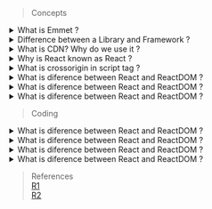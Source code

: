 > Concepts

<details>
 <summary> What is Emmet ? </summary>
</details>

<details>
 <summary>  Difference between a Library and Framework ? </summary>
</details>

<details>
 <summary>What is CDN? Why do we use it ?</summary>
</details>

<details>
 <summary>  Why is React known as React ? </summary>
</details>

<details>
 <summary>  What is crossorigin in script tag ?</summary>
</details>

<details>
 <summary>  What is diference between React and ReactDOM ? </summary>
</details>

<details>
 <summary>  What is diference between React and ReactDOM ? </summary>
</details>

<details>
 <summary>  What is diference between React and ReactDOM ? </summary>
</details>

> Coding

<details>
 <summary>  What is diference between React and ReactDOM ? </summary>
</details>

<details>
 <summary>  What is diference between React and ReactDOM ? </summary>
</details>

<details>
 <summary>  What is diference between React and ReactDOM ? </summary>
</details>

<details>
 <summary>  What is diference between React and ReactDOM ? </summary>
</details>

> References <br>
> [R1](https://beta.reactjs.org/apis/react/createElement) <br>
> [R2](https://www.youtube.com/watch?v=IrHmpdORLu8)
